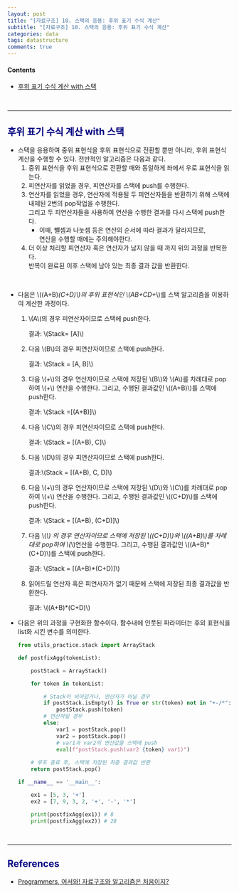 ```yaml
---
layout: post
title: "[자료구조] 10. 스택의 응용: 후위 표기 수식 계산"
subtitle: "[자료구조] 10. 스택의 응용: 후위 표기 수식 계산"
categories: data
tags: datastructure
comments: true
---
```

#### Contents
- [후위 표기 수식 계산 with 스택](#후위-표기-수식-계산-with-스택)


<br>

---

## <span style="color:navy">후위 표기 수식 계산 with 스택<span>

- 스택을 응용하여 중위 표현식을 후위 표현식으로 전환할 뿐만 아니라, 후위 표현식 계산을 수행할 수 있다. 전반적인 알고리즘은 다음과 같다.
    1. 중위 표현식을 후위 표현식으로 전환할 때와 동일하게 좌에서 우로 표현식을 읽는다.
    2. 피연산자를 읽었을 경우, 피연산자를 스택에 push를 수행한다.
    3. 연산자를 읽었을 경우, 연산자에 적용될 두 피연산자들을 반환하기 위해 스택에 내제된  2번의 pop작업을 수행한다.<br>그리고 두 피연산자들을 사용하여 연산을 수행한 결과를 다시 스택에 push한다.
        - 이때, 뺄셈과 나눗셈 등은 연산의 순서에 따라 결과가 달라지므로,<br>
        연산을 수행할 때에는 주의해야한다.
    4. 더 이상 처리할 피연산자 혹은 연산자가 남지 않을 때 까지 위의 과정을 반복한다.<br>반복이 완료된 이후 스택에 남아 있는 최종 결과 값을 반환한다.

<br>

- 다음은 \\((A+B)*(C+D)\\)의 후위 표현식인 \\(AB+CD+*\\)를 스택 알고리즘을 이용하여 계산한 과정이다.
    1. \\(A\\(의 경우 피연산자이므로 스택에 push한다.
        
        결과: \\(Stack= [A]\\)
        
    2. 다음 \\(B\\)의 경우 피연산자이므로 스택에 push한다.
        
        결과: \\(Stack = [A, B]\\)
        
    3. 다음 \\(+\\)의 경우 연산자이므로 스택에 저장된 \\(B\\)와 \\(A\\)를 차례대로 pop하여 \\(+\\) 연산을 수행한다. 그리고, 수행된 결과값인 \\((A+B)\\)를 스택에 push한다.
        
        결과: \\(Stack =[(A+B)]\\)
        
    4. 다음 \\(C\\)의 경우 피연산자이므로 스택에 push한다.
        
        결과: \\(Stack = [(A+B), C]\\)
        
    5. 다음 \\(D\\)의 경우 피연산자이므로 스택에 push한다.
        
        결과:\\(Stack = [(A+B), C, D]\\)
        
    6. 다음 \\(+\\)의 경우 연산자이므로 스택에 저장된 \\(D\\)와 \\(C\\)를 차례대로 pop하여 \\(+\\) 연산을 수행한다. 그리고, 수행된 결과값인 \\((C+D)\\)를 스택에 push한다.
        
        결과: \\(Stack = [(A+B), (C+D)]\\)
        
    7. 다음 \\(*\\) 의 경우 연산자이므로 스택에 저장된 \\((C+D)\\)와 \\((A+B)\\)를 차례대로 pop하여 \\(*\\)연산을 수행한다. 그리고, 수행된 결과값인 \\((A+B)*(C+D)\\)를 스택에 push한다.
        
        결과: \\(Stack = [(A+B)*(C+D)]\\)
        
    8. 읽어드릴 연산자 혹은 피연사자가 없기 때문에 스택에 저장된 최종 결과값을 반환한다.
        
        결과: \\((A+B)*(C+D)\\)
        

- 다음은 위의 과정을 구현화한 함수이다. 
함수내에 인풋된 파라미터는 후외 표현식을 list화 시킨 변수를 의미한다.
    
    ```python
    from utils_practice.stack import ArrayStack
    
    def postfixAgg(tokenList):
    
        postStack = ArrayStack()
    
        for token in tokenList:
    
            # Stack이 비어있거나, 연산자가 아닐 경우
            if postStack.isEmpty() is True or str(token) not in "+-/*":
                postStack.push(token)
            # 연산자일 경우
            else:
                var1 = postStack.pop()
                var2 = postStack.pop()
                # var1과 var2의 연산값을 스택에 push
                eval(f"postStack.push(var2 {token} var1)")
    	
        # 루프 종료 후, 스택에 저장된 최종 결과값 반환
        return postStack.pop()
    
    if __name__ == '__main__':
    
        ex1 = [5, 3, '+']
        ex2 = [7, 9, 3, 2, '+', '-', '*']
    
        print(postfixAgg(ex1)) # 8
        print(postfixAgg(ex2)) # 28
    ``` 


<br>

---


## <span style="color:navy">References<span>
- [Programmers, 어서와! 자료구조와 알고리즘은 처음이지?](https://school.programmers.co.kr/learn/courses/57/57-%EC%96%B4%EC%84%9C%EC%99%80-%EC%9E%90%EB%A3%8C%EA%B5%AC%EC%A1%B0%EC%99%80-%EC%95%8C%EA%B3%A0%EB%A6%AC%EC%A6%98%EC%9D%80-%EC%B2%98%EC%9D%8C%EC%9D%B4%EC%A7%80)
